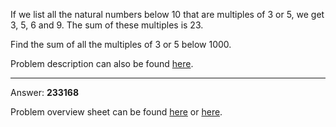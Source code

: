 If we list all the natural numbers below 10 that are multiples of 3 or 5, we get 3, 5, 6 and 9. The
sum of these multiples is 23.

Find the sum of all the multiples of 3 or 5 below 1000.

Problem description can also be found [here](https://projecteuler.net/problem=1).

-------------

Answer:  **233168**

Problem overview sheet can be found [here](https://projecteuler.net/overview=0001) or [here](images/ID-001_Multiples_of_3_or_5__Overview.pdf).
